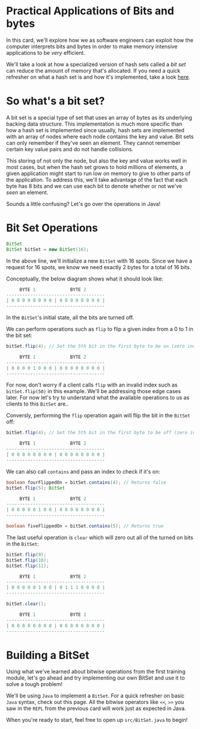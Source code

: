 Practical Applications of Bits and bytes
=======================================

In this card, we'll explore how we as software engineers can exploit how the computer interprets bits and bytes in order to make memory intensive applications to be *very* efficient.

We'll take a look at how a specialized version of hash sets called a *bit set* can reduce the amount of memory that's allocated. If you need a quick refresher on what a hash set is and how it's implemented, take a look [here](https://beginnersbook.com/java-tutorial-for-beginners-with-examples/).

So what's a bit set?
====================

A bit set is a special type of set that uses an array of bytes as its underlying backing data structure. This implementation is much more specific than how a hash set is implemented since usually, hash sets are implemented with an array of nodes where each node contains the key and value. Bit sets can only remember if they've seen an element. They cannot remember certain key value pairs and do not handle collisions.

This storing of not only the node, but also the key and value works well in most cases, but when the hash set grows to hold millions of elements, a given application might start to run low on memory to give to other parts of the application. To address this, we'll take advantage of the fact that each byte has 8 bits and we can use each bit to denote whether or not we've *seen* an element.

Sounds a little confusing? Let's go over the operations in Java!

Bit Set Operations
==================

```java
BitSet
BitSet bitSet = new BitSet(16);
```

In the above line, we'll initialize a new `BitSet` with 16 spots. Since we have a request for 16 spots, we know we need exactly 2 bytes for a total of 16 bits.

Conceptually, the below diagram shows what it should look like:

```java
     BYTE 1             BYTE 2
-------------------------------------
| 0 0 0 0 0 0 0 0 | 0 0 0 0 0 0 0 0 |
-------------------------------------
```

In the `BitSet`'s initial state, all the bits are turned off.

We can perform operations such as `flip` to flip a given index from a 0 to 1 in the bit set:

```java
bitSet.flip(4); // Set the 5th bit in the first byte to be on (zero indexing!).

     BYTE 1             BYTE 2
-------------------------------------
| 0 0 0 0 1 0 0 0 | 0 0 0 0 0 0 0 0 |
-------------------------------------
```

For now, don't worry if a client calls `flip` with an invalid index such as `bitSet.flip(50)` in this example. We'll be addressing those edge cases later. For now let's try to understand what the available operations to us as clients to this `BitSet` are..

Conversly, performing the `flip` operation again will flip the bit in the `BitSet` off:

```java
bitSet.flip(4); // Set the 5th bit in the first byte to be off (zero indexing!).

     BYTE 1             BYTE 2
-------------------------------------
| 0 0 0 0 0 0 0 0 | 0 0 0 0 0 0 0 0 |
-------------------------------------
```

We can also call `contains` and pass an index to check if it's on:

```java
boolean fourFlippedOn = bitSet.contains(4); // Returns false
bitSet.flip(5); BitSet

     BYTE 1             BYTE 2
-------------------------------------
| 0 0 0 0 0 1 0 0 | 0 0 0 0 0 0 0 0 |
-------------------------------------

boolean fiveFlippedOn = bitSet.contains(5); // Returns true
```

The last useful operation is `clear` which will zero out all of the turned on bits in the `BitSet`:

```java
bitSet.flip(9);
bitSet.flip(10);
bitSet.flip(11);

     BYTE 1             BYTE 2
-------------------------------------
| 0 0 0 0 0 1 0 0 | 0 1 1 1 0 0 0 0 |
-------------------------------------

bitSet.clear();

     BYTE 1             BYTE 2
-------------------------------------
| 0 0 0 0 0 0 0 0 | 0 0 0 0 0 0 0 0 |
-------------------------------------
```

Building a BitSet
==================

Using what we've learned about bitwise operations from the first training module, let's go ahead and try implementing our own BitSet and use it to solve a tough problem!

We'll be using `Java` to implement a `BitSet`. For a quick refresher on basic `Java` syntax, check out this page. All the bitwise operators like `<<`, `>>` you saw in the `REPL` from the previous card will work just as expected in Java.

When you're ready to start, feel free to open up `src/BitSet.java` to begin!
